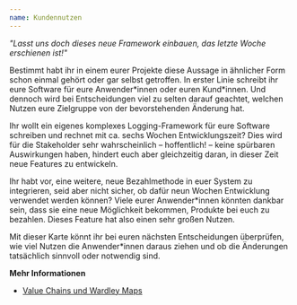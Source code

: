 ```yaml
---
name: Kundennutzen
---
```

_"Lasst uns doch dieses neue Framework einbauen, das letzte Woche erschienen ist!"_

Bestimmt habt ihr in einem eurer Projekte diese Aussage in ähnlicher Form
schon einmal gehört oder gar selbst getroffen.
In erster Linie schreibt ihr eure Software für eure Anwender\*innen oder euren Kund\*innen.
Und dennoch wird bei Entscheidungen viel zu selten darauf geachtet,
welchen Nutzen eure Zielgruppe von der bevorstehenden Änderung hat. 

Ihr wollt ein eigenes komplexes Logging-Framework für eure Software schreiben und
rechnet mit ca. sechs Wochen Entwicklungszeit? Dies wird für die Stakeholder sehr wahrscheinlich
&ndash; hoffentlich! &ndash; keine spürbaren Auswirkungen haben,
hindert euch aber gleichzeitig daran, in dieser Zeit neue Features zu entwickeln.

Ihr habt vor, eine weitere, neue Bezahlmethode in euer System zu integrieren,
seid aber nicht sicher, ob dafür neun Wochen Entwicklung verwendet werden können?
Viele eurer Anwender\*innen könnten dankbar sein, dass sie eine neue Möglichkeit bekommen,
Produkte bei euch zu bezahlen. Dieses Feature hat also einen sehr großen Nutzen.

Mit dieser Karte könnt ihr bei euren nächsten Entscheidungen überprüfen,
wie viel Nutzen die Anwender\*innen daraus ziehen und ob die Änderungen tatsächlich
sinnvoll oder notwendig sind.

**Mehr Informationen**
- [Value Chains und Wardley Maps](https://www.cio.co.uk/it-strategy/introduction-wardley-value-chain-mapping-3604565/)
